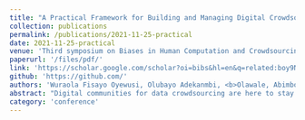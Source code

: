 ```yaml
---
title: "A Practical Framework for Building and Managing Digital Crowdsourcing Communities"
collection: publications
permalink: /publications/2021-11-25-practical
date: 2021-11-25-practical
venue: 'Third symposium on Biases in Human Computation and Crowdsourcing 10 - 12 November 2021, Delft, Netherlands'
paperurl: '/files/pdf/'
link: 'https://scholar.google.com/scholar?oi=bibs&hl=en&q=related:boy9Nl6B1QMJ:scholar.google.com/'
github: 'https://github.com/'
authors: 'Wuraola Fisayo Oyewusi, Olubayo Adekanmbi, <b>Olawale, Abimbola</b>, Chinazo Anebelundu, Oluwaseun Abel Ofinni, Sandra Oriji '
abstract: "Digital communities for data crowdsourcing are here to stay. This work presents our tested framework for activation, maintenance, and long-term engagement of digital crowdsourcing communities for data collection. The work explores our organizational framework, decision-making process, and learnings from our experience building these communities."
category: 'conference'
---
```

